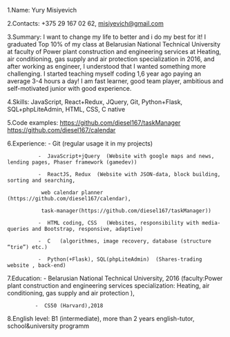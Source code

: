 1.Name: Yury Misiyevich

2.Contacts: +375 29 167 02 62, misiyevich@gmail.com

3.Summary: I want to change my life to better and i do my best for it!
           I graduated Top 10% of my class at Belarusian National Technical University
           at faculty of Power plant construction and engineering services
           at  Heating, air conditioning, gas supply and air protection specialization
           in 2016, and after working as engineer, I understood that I wanted something
           more challenging. I started teaching myself coding 1,6 year ago paying an
           average 3-4 hours a day! I am fast learner, good team player, ambitious and
           self-motivated junior with good experience.

4.Skills: JavaScript, React+Redux, JQuery, Git, Python+Flask, SQL+phpLiteAdmin, HTML, CSS, C native

5.Code examples:
                 https://github.com/diesel167/taskManager
                 https://github.com/diesel167/calendar

6.Experience:
              -  Git (regular usage it in my projects)

              -  JavaScript+jQuery  (Website with google maps and news, lending pages, Phaser framework (gamedev))

              -  ReactJS, Redux  (Website with JSON-data, block building, sorting and searching,

               web calendar planner (https://github.com/diesel167/calendar),

               task-manager(https://github.com/diesel167/taskManager))

              -  HTML coding, CSS   (Websites, responsibility with media-queries and Bootstrap, responsive, adaptive)

              -  C   (algorithmes, image recovery, database (structure “trie”) etc.)

              -  Python(+Flask), SQL(phpLiteAdmin)  (Shares-trading website , back-end)

7.Education:
             -  Belarusian National Technical University, 2016
                (faculty:Power plant construction and engineering services
                specialization: Heating, air conditioning, gas supply and air protection ),

             -  CS50 (Harvard),2018

8.English level: B1 (intermediate), more than 2 years english-tutor, school&university programm



